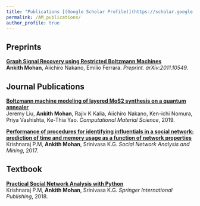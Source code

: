 ```yaml
---
title: "Publications [(Google Scholar Profile)](https://scholar.google.com/citations?user=h6EJ7CYAAAAJ&hl=en)"
permalink: /AM_publications/
author_profile: true
---
```


## Preprints

<b>[Graph Signal Recovery using Restricted Boltzmann Machines](https://ankith-mohan.github.io/publications/denoiseRBM)</b> <br>
<b>Ankith Mohan</b>, Aiichiro Nakano, Emilio Ferrara.
<i>Preprint. arXiv:2011.10549</i>.

## Journal Publications

<b>[Boltzmann machine modeling of layered MoS2 synthesis on a quantum annealer](https://ankith-mohan.github.io/publications/MoS2_LBM)</b> <br>
Jeremy Liu, <b>Ankith Mohan</b>, Rajiv K Kalia, Aiichiro Nakano, Ken-ichi Nomura, Priya Vashishta, Ke-Thia Yao.
<i>Computational Material Science</i>, 2019.

<b>[Performance of procedures for identifying influentials in a social network: prediction of time and memory usage as a function of network properties](https://ankith-mohan.github.io/publications/influence)</b> <br>
Krishnaraj P.M, <b>Ankith Mohan</b>, Srinivasa K.G.
<i>Social Network Analysis and Mining</i>, 2017.

## Textbook

<b>[Practical Social Network Analysis with Python](https://ankith-mohan.github.io/publications/PSNAwP)</b> <br>
Krishnaraj P.M, <b>Ankith Mohan</b>, Srinivasa K.G.
<i>Springer International Publishing</i>, 2018.

